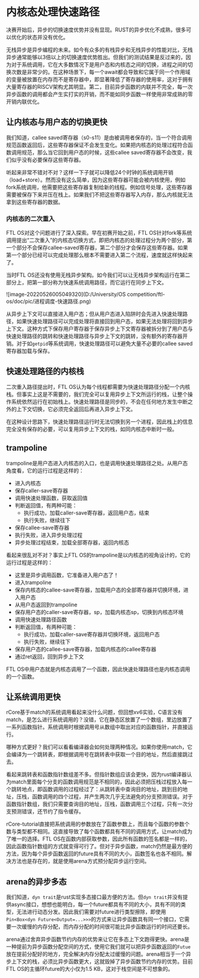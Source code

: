 # 内核态处理快速路径

决赛开始后，异步的切换速度优势并没有显现。RUST的异步优化不成熟，很多可以优化的状态并没有优化。

无栈异步是异步编程的未来。如今有众多的有栈异步和无栈异步的性能对比，无栈异步通常能够以3倍以上的切换速度优势胜出。但我们的测试结果是反过来的，因为对于系统调用，它在大多数情况下是用户态和内核态之间的切换，进程之间的切换次数是非常少的。在这种场景下，每一个await都会导致和它属于同一个作用域的变量被放置在内存而不是寄存器中，即显著降低了寄存器的使用率，这对于拥有大量寄存器的RISCV架构尤其明显。第二，目前异步函数的内联并不完全，每一次异步函数的调用都会产生实打实的开销，而不能如同步函数一样使用非常成熟的零开销内联优化。

## 让内核态与用户态的切换更快

我们知道，callee saved寄存器（s0-s11）是由被调用者保存的，当一个符合调用规范函数返回后，这些寄存器保证不会发生变化。如果把内核态的处理过程符合函数调用规范，那么当它回到用户态的时候，这些callee saved寄存器不会改变，我们似乎没有必要保存这些寄存器。

听起来非常不错对不对？这样一下子就可以降低24个时钟的系统调用开销（load+store）。然而没有这么简单，因为这些寄存器可能会被内核使用，例如fork系统调用，他需要把这些寄存器复制给新的线程。例如信号处理，这些寄存器需要被保存下来并压在栈上。如果我们不把这些寄存器写入内存，那么内核就无法拿到这些寄存器的数据。

### 内核态的二次重入

FTL OS对这个问题进行了深入探索。早在初赛开始之前，FTL OS针对fork等系统调用提出“二次重入”的内核态切换方式，即把内核态的处理过程分为两个部分，第一个部分不会保存callee-saved寄存器，第二个部分才会保存这些寄存器。如果第一个部分已经可以完成处理那么根本不需要进入第二个流程，速度就这样快起来了。

当时FTL OS还没有使用无栈异步架构。如今我们可以让无栈异步架构运行在第二部分上，把第一部分称为快速系统调用路径，而它运行在同步上下文。

![image-20220526005049320](D:/University/OS competition/ftl-os/doc/pic/进程调度-快速路径.png)

从异步上下文可以直接进入用户态；但从用户态进入陷阱时会先进入快速处理路径，如果快速处理路径可以完成处理将直接回到用户态，如果无法处理将回到异步上下文。这种方式下保存用户寄存器于保存异步上下文寄存器被拆分到了用户态与快速处理路径的跳转和快速处理路径与异步上下文的跳转，没有额外的寄存器开销。对于如`getpid`等系统调用，快速处理路径可以避免大量不必要的callee saved寄存器加载与保存。

## 快速处理路径的内核栈

二次重入路径提出时，FTL OS认为每个线程都需要为快速处理路径分配一个内核栈。但事实上这是不需要的，我们完全可以复用异步上下文所运行的栈，让整个操作系统依然运行在初始栈上。快速处理路径是同步的，不会在任何地方发生中断之外的上下文切换，它必须完全返回后再进入异步上下文。

在这种设计思路下，快速处理路径运行时无法切换到另一个进程，因此栈上的信息完全没有保存的必要，可以复用异步上下文的栈，如同内核态中断时一般。

## trampoline

trampoline是用户态进入内核态的入口，也是调用快速处理路径之处。从用户态角度看，它的运行过程是这样的：

* 进入内核态
* 保存caller-save寄存器
* 调用快速处理函数，获取返回值
* 判断返回值，有两种可能：
  * 执行成功，加载caller-save寄存器，返回用户态，结束
  * 执行失败，继续往下
* 保存callee-save寄存器
* 执行失败，进入异步处理过程
* 异步处理过程结束，加载全部寄存器，返回内核态

看起来很乱对不对？事实上FTL OS的trampoline是以内核态的视角设计的，它的运行过程是这样的：

* 这里是异步调用函数，它准备进入用户态了！
* 进入trampoline
* 保存内核态的callee-save寄存器，加载用户态的全部寄存器并切换环境，进入用户态
* 从用户态返回到trampoline
* 保存用户态的caller-save寄存器，sp，加载内核态sp，切换到内核态环境
* 调用快速处理路径函数
* 判断返回值，有两种可能：
  * 执行成功，加载caller-save寄存器并切换环境，返回用户态
  * 执行失败，继续往下
* 保存用户态的callee-save寄存器，加载内核态的callee寄存器
* 通过ret返回，回到异步上下文

FTL OS中用户态就是内核态调用了一个函数，因此快速处理路径也是内核态调用的一个函数。

## 让系统调用更快

rCore基于match的系统调用看起来没什么问题，但回想xv6实验，C语言没有match，是怎么进行系统调用的？没错，它在静态区放置了一个数组，里边放置了一系列函数指针。系统调用时根据调用号从数组中取出对应的函数指针，并直接运行。

哪种方式更好？我们可以看看编译器会如何处理两种情况。如果你使用match，它会编译为一个跳转表，即根据调用号在跳转表中获取一个目的地址，然后直接跳过去。

看起来跳转表和函数指针数组差不多。但指针数组应该会更快，因为rust编译器认为match里面每个分支的函数调用规范是不相同的，因此必须把压栈过程放入每一个跳转地点，即函数调用的过程经过了：从跳转表中查询目的地址，跳到目的地址，压栈，函数调用的四个过程，并产生两次几乎无法避免的分支预测错误。对于函数指针数组，我们只需要查询目的地址，压栈，函数调用三个过程，只有一次分支预测错误，还节约了指令缓存。

rCore-tutorial直接把系统调用的参数放在了函数参数上，而且每个函数的参数个数与类型都不相同。这直接导致了每个函数都具有不同的调用方式，让match成为了唯一的选择。FTL OS在函数内部获取参数，因此所有函数的签名都是一样的，因此函数指针数组的方式就变得可行了。但对于异步函数，match仍然是最方便的方法，因为每个异步函数返回的future具有不同的大小，函数签名也各不相同。解决方法也是存在的，就是使用arena方式预分配异步运行空间。

## arena的异步多态

我们知道，`dyn trait`是rust实现多态接口最方便的方法。但`dyn trait`并没有提供async接口，想想也能明白，每一个future都具有不同的大小，具有不同的类型，无法进行动态分发。因此我们需要对future进行类型擦除，即使用`Pin<Box<dyn Future<Output=...>>>`的方式来让异步函数具有同一个接口，它需要一次缓慢的内存分配，而内存分配的时间很可能比异步函数运行的时间还要长。

arena通过舍弃异步函数节约内存的优势来让它在多态上下文跑得更快。arena是一种提前为异步函数分配空间的方式，使用它我们就可以把异步函数返回的`Futue`放在提前分配好的地方，完全解决内存分配太过缓慢的问题。arena相当于一个异步上下文的栈，必须比异步函数更大，这就毁掉了异步函数节约内存的优势。目前FTL OS的主循环future的大小仅为1.5 KB，这对于栈空间是不可想象的。